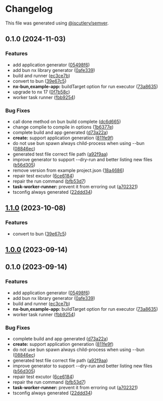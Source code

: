 # Changelog

This file was generated using [@jscutlery/semver](https://github.com/jscutlery/semver).

## 0.1.0 (2024-11-03)


### Features

* add application generator ([05498f6](https://github.com/Jordan-Hall/nx-bun/commit/05498f65c032c3e0e25fb0ca51bc1121931a3667))
* add bun nx library generator ([0afe339](https://github.com/Jordan-Hall/nx-bun/commit/0afe3398cb3e48e8e9d19529a73d3c80437148af))
* build and runner ([ec3ce7b](https://github.com/Jordan-Hall/nx-bun/commit/ec3ce7bae554faab259b616411dc1b87e559711a))
* convert to bun ([39e67c5](https://github.com/Jordan-Hall/nx-bun/commit/39e67c51f3b69273970a1effd81349a5d512e23e))
* **nx-bun,example-app:** buildTarget option for run executor ([73a8635](https://github.com/Jordan-Hall/nx-bun/commit/73a8635b0b813a2b74e3188cb055a9f924bd5feb))
* upgrade to nx 17 ([0f7b58c](https://github.com/Jordan-Hall/nx-bun/commit/0f7b58c0ee3e6f468a6b3a90cef1fdeddea24e54))
* worker task runner ([fbb9254](https://github.com/Jordan-Hall/nx-bun/commit/fbb92541f691f5879cfa960778079d73e00bfd08))


### Bug Fixes

* call done method on bun build complete ([dc6d665](https://github.com/Jordan-Hall/nx-bun/commit/dc6d6651b15bc5bf2a74011e872f0925b7674c02))
* change complie to compile in options ([1b6377e](https://github.com/Jordan-Hall/nx-bun/commit/1b6377e044c4908239a31700eeebc0b39a784dd2))
* complete build and app generated ([d73a22a](https://github.com/Jordan-Hall/nx-bun/commit/d73a22a15b782a01f9244d9aac9c07456471689d))
* **create:** support application generation ([811fe9f](https://github.com/Jordan-Hall/nx-bun/commit/811fe9f766fce5dad93e316c95efdd800c0099d7))
* do not use bun spawn always child-process when using --bun ([08846ec](https://github.com/Jordan-Hall/nx-bun/commit/08846ec10412d89eb0d189d3bf06443b600fd744))
* generated test file correct file path ([a92f9aa](https://github.com/Jordan-Hall/nx-bun/commit/a92f9aa66905cf6b69e10c5c887de835306ce3a1))
* improve generator to support --dry-run and better listing new files ([b56d305](https://github.com/Jordan-Hall/nx-bun/commit/b56d305aedd41b1d92f89e8dcd5b6a063f362fbd))
* remove version from example  project.json ([18a4686](https://github.com/Jordan-Hall/nx-bun/commit/18a4686a0c3775aa5b3d2a969c25509ca82cb429))
* repair test excutor ([6ce6184](https://github.com/Jordan-Hall/nx-bun/commit/6ce6184d3c79a31e3abddb491db8fe5d728c207b))
* repair the run command ([bfb53d7](https://github.com/Jordan-Hall/nx-bun/commit/bfb53d78abebd30668f57891df5e4a073bc01817))
* **task-worker-runner:** prevent it from erroring out ([a702321](https://github.com/Jordan-Hall/nx-bun/commit/a702321255d5b3fc398df6cfc7c604ff440f9072))
* tsconfig always generated ([22ddd34](https://github.com/Jordan-Hall/nx-bun/commit/22ddd349a7e50fbbb4f514e956b66a54a488a2d4))

## [1.1.0](https://github.com/Jordan-Hall/nx-bun/compare/v0.1.0...v1.1.0) (2023-10-08)

### Features

- convert to bun ([39e67c5](https://github.com/Jordan-Hall/nx-bun/commit/39e67c51f3b69273970a1effd81349a5d512e23e))

## [1.0.0](https://github.com/Jordan-Hall/nx-bun/compare/v0.1.0...v1.0.0) (2023-09-14)

## 0.1.0 (2023-09-14)

### Features

- add application generator ([05498f6](https://github.com/Jordan-Hall/nx-bun/commit/05498f65c032c3e0e25fb0ca51bc1121931a3667))
- add bun nx library generator ([0afe339](https://github.com/Jordan-Hall/nx-bun/commit/0afe3398cb3e48e8e9d19529a73d3c80437148af))
- build and runner ([ec3ce7b](https://github.com/Jordan-Hall/nx-bun/commit/ec3ce7bae554faab259b616411dc1b87e559711a))
- **nx-bun,example-app:** buildTarget option for run executor ([73a8635](https://github.com/Jordan-Hall/nx-bun/commit/73a8635b0b813a2b74e3188cb055a9f924bd5feb))
- worker task runner ([fbb9254](https://github.com/Jordan-Hall/nx-bun/commit/fbb92541f691f5879cfa960778079d73e00bfd08))

### Bug Fixes

- complete build and app generated ([d73a22a](https://github.com/Jordan-Hall/nx-bun/commit/d73a22a15b782a01f9244d9aac9c07456471689d))
- **create:** support application generation ([811fe9f](https://github.com/Jordan-Hall/nx-bun/commit/811fe9f766fce5dad93e316c95efdd800c0099d7))
- do not use bun spawn always child-process when using --bun ([08846ec](https://github.com/Jordan-Hall/nx-bun/commit/08846ec10412d89eb0d189d3bf06443b600fd744))
- generated test file correct file path ([a92f9aa](https://github.com/Jordan-Hall/nx-bun/commit/a92f9aa66905cf6b69e10c5c887de835306ce3a1))
- improve generator to support --dry-run and better listing new files ([b56d305](https://github.com/Jordan-Hall/nx-bun/commit/b56d305aedd41b1d92f89e8dcd5b6a063f362fbd))
- repair test excutor ([6ce6184](https://github.com/Jordan-Hall/nx-bun/commit/6ce6184d3c79a31e3abddb491db8fe5d728c207b))
- repair the run command ([bfb53d7](https://github.com/Jordan-Hall/nx-bun/commit/bfb53d78abebd30668f57891df5e4a073bc01817))
- **task-worker-runner:** prevent it from erroring out ([a702321](https://github.com/Jordan-Hall/nx-bun/commit/a702321255d5b3fc398df6cfc7c604ff440f9072))
- tsconfig always generated ([22ddd34](https://github.com/Jordan-Hall/nx-bun/commit/22ddd349a7e50fbbb4f514e956b66a54a488a2d4))
